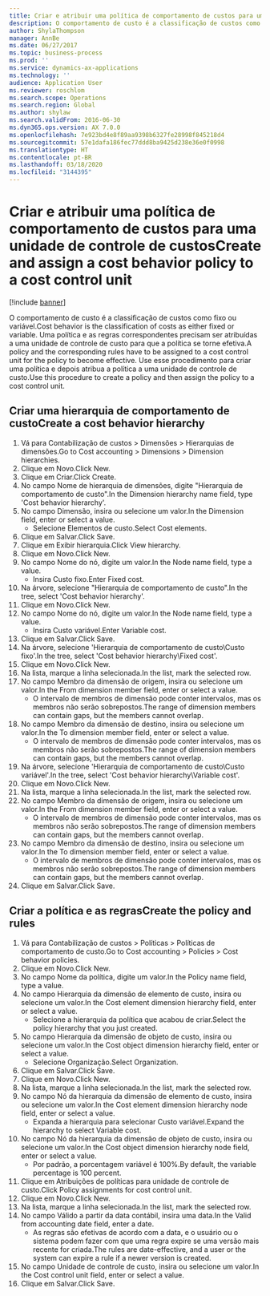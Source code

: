 ```yaml
---
title: Criar e atribuir uma política de comportamento de custos para uma unidade de controle de custos
description: O comportamento de custo é a classificação de custos como fixo ou variável.
author: ShylaThompson
manager: AnnBe
ms.date: 06/27/2017
ms.topic: business-process
ms.prod: ''
ms.service: dynamics-ax-applications
ms.technology: ''
audience: Application User
ms.reviewer: roschlom
ms.search.scope: Operations
ms.search.region: Global
ms.author: shylaw
ms.search.validFrom: 2016-06-30
ms.dyn365.ops.version: AX 7.0.0
ms.openlocfilehash: 7e923bd4e8f89aa9398b6327fe28998f845218d4
ms.sourcegitcommit: 57e1dafa186fec77ddd8ba9425d238e36e0f0998
ms.translationtype: HT
ms.contentlocale: pt-BR
ms.lasthandoff: 03/18/2020
ms.locfileid: "3144395"
---
```

# <a name="create-and-assign-a-cost-behavior-policy-to-a-cost-control-unit"></a><span data-ttu-id="9b161-103">Criar e atribuir uma política de comportamento de custos para uma unidade de controle de custos</span><span class="sxs-lookup"><span data-stu-id="9b161-103">Create and assign a cost behavior policy to a cost control unit</span></span>

[!include [banner](../../includes/banner.md)]

<span data-ttu-id="9b161-104">O comportamento de custo é a classificação de custos como fixo ou variável.</span><span class="sxs-lookup"><span data-stu-id="9b161-104">Cost behavior is the classification of costs as either fixed or variable.</span></span> <span data-ttu-id="9b161-105">Uma política e as regras correspondentes precisam ser atribuídas a uma unidade de controle de custo para que a política se torne efetiva.</span><span class="sxs-lookup"><span data-stu-id="9b161-105">A policy and the corresponding rules have to be assigned to a cost control unit for the policy to become effective.</span></span> <span data-ttu-id="9b161-106">Use esse procedimento para criar uma política e depois atribua a política a uma unidade de controle de custo.</span><span class="sxs-lookup"><span data-stu-id="9b161-106">Use this procedure to create a policy and then assign the policy to a cost control unit.</span></span>


## <a name="create-a-cost-behavior-hierarchy"></a><span data-ttu-id="9b161-107">Criar uma hierarquia de comportamento de custo</span><span class="sxs-lookup"><span data-stu-id="9b161-107">Create a cost behavior hierarchy</span></span>
1. <span data-ttu-id="9b161-108">Vá para Contabilização de custos > Dimensões > Hierarquias de dimensões.</span><span class="sxs-lookup"><span data-stu-id="9b161-108">Go to Cost accounting > Dimensions > Dimension hierarchies.</span></span>
2. <span data-ttu-id="9b161-109">Clique em Novo.</span><span class="sxs-lookup"><span data-stu-id="9b161-109">Click New.</span></span>
3. <span data-ttu-id="9b161-110">Clique em Criar.</span><span class="sxs-lookup"><span data-stu-id="9b161-110">Click Create.</span></span>
4. <span data-ttu-id="9b161-111">No campo Nome de hierarquia de dimensões, digite "Hierarquia de comportamento de custo".</span><span class="sxs-lookup"><span data-stu-id="9b161-111">In the Dimension hierarchy name field, type 'Cost behavior hierarchy'.</span></span>
5. <span data-ttu-id="9b161-112">No campo Dimensão, insira ou selecione um valor.</span><span class="sxs-lookup"><span data-stu-id="9b161-112">In the Dimension field, enter or select a value.</span></span>
    * <span data-ttu-id="9b161-113">Selecione Elementos de custo.</span><span class="sxs-lookup"><span data-stu-id="9b161-113">Select Cost elements.</span></span>  
6. <span data-ttu-id="9b161-114">Clique em Salvar.</span><span class="sxs-lookup"><span data-stu-id="9b161-114">Click Save.</span></span>
7. <span data-ttu-id="9b161-115">Clique em Exibir hierarquia.</span><span class="sxs-lookup"><span data-stu-id="9b161-115">Click View hierarchy.</span></span>
8. <span data-ttu-id="9b161-116">Clique em Novo.</span><span class="sxs-lookup"><span data-stu-id="9b161-116">Click New.</span></span>
9. <span data-ttu-id="9b161-117">No campo Nome do nó, digite um valor.</span><span class="sxs-lookup"><span data-stu-id="9b161-117">In the Node name field, type a value.</span></span>
    * <span data-ttu-id="9b161-118">Insira Custo fixo.</span><span class="sxs-lookup"><span data-stu-id="9b161-118">Enter Fixed cost.</span></span>  
10. <span data-ttu-id="9b161-119">Na árvore, selecione "Hierarquia de comportamento de custo".</span><span class="sxs-lookup"><span data-stu-id="9b161-119">In the tree, select 'Cost behavior hierarchy'.</span></span>
11. <span data-ttu-id="9b161-120">Clique em Novo.</span><span class="sxs-lookup"><span data-stu-id="9b161-120">Click New.</span></span>
12. <span data-ttu-id="9b161-121">No campo Nome do nó, digite um valor.</span><span class="sxs-lookup"><span data-stu-id="9b161-121">In the Node name field, type a value.</span></span>
    * <span data-ttu-id="9b161-122">Insira Custo variável.</span><span class="sxs-lookup"><span data-stu-id="9b161-122">Enter Variable cost.</span></span>  
13. <span data-ttu-id="9b161-123">Clique em Salvar.</span><span class="sxs-lookup"><span data-stu-id="9b161-123">Click Save.</span></span>
14. <span data-ttu-id="9b161-124">Na árvore, selecione 'Hierarquia de comportamento de custo\Custo fixo'.</span><span class="sxs-lookup"><span data-stu-id="9b161-124">In the tree, select 'Cost behavior hierarchy\Fixed cost'.</span></span>
15. <span data-ttu-id="9b161-125">Clique em Novo.</span><span class="sxs-lookup"><span data-stu-id="9b161-125">Click New.</span></span>
16. <span data-ttu-id="9b161-126">Na lista, marque a linha selecionada.</span><span class="sxs-lookup"><span data-stu-id="9b161-126">In the list, mark the selected row.</span></span>
17. <span data-ttu-id="9b161-127">No campo Membro da dimensão de origem, insira ou selecione um valor.</span><span class="sxs-lookup"><span data-stu-id="9b161-127">In the From dimension member field, enter or select a value.</span></span>
    * <span data-ttu-id="9b161-128">O intervalo de membros de dimensão pode conter intervalos, mas os membros não serão sobrepostos.</span><span class="sxs-lookup"><span data-stu-id="9b161-128">The range of dimension members can contain gaps, but the members cannot overlap.</span></span>  
18. <span data-ttu-id="9b161-129">No campo Membro da dimensão de destino, insira ou selecione um valor.</span><span class="sxs-lookup"><span data-stu-id="9b161-129">In the To dimension member field, enter or select a value.</span></span>
    * <span data-ttu-id="9b161-130">O intervalo de membros de dimensão pode conter intervalos, mas os membros não serão sobrepostos.</span><span class="sxs-lookup"><span data-stu-id="9b161-130">The range of dimension members can contain gaps, but the members cannot overlap.</span></span>  
19. <span data-ttu-id="9b161-131">Na árvore, selecione 'Hierarquia de comportamento de custo\Custo variável'.</span><span class="sxs-lookup"><span data-stu-id="9b161-131">In the tree, select 'Cost behavior hierarchy\Variable cost'.</span></span>
20. <span data-ttu-id="9b161-132">Clique em Novo.</span><span class="sxs-lookup"><span data-stu-id="9b161-132">Click New.</span></span>
21. <span data-ttu-id="9b161-133">Na lista, marque a linha selecionada.</span><span class="sxs-lookup"><span data-stu-id="9b161-133">In the list, mark the selected row.</span></span>
22. <span data-ttu-id="9b161-134">No campo Membro da dimensão de origem, insira ou selecione um valor.</span><span class="sxs-lookup"><span data-stu-id="9b161-134">In the From dimension member field, enter or select a value.</span></span>
    * <span data-ttu-id="9b161-135">O intervalo de membros de dimensão pode conter intervalos, mas os membros não serão sobrepostos.</span><span class="sxs-lookup"><span data-stu-id="9b161-135">The range of dimension members can contain gaps, but the members cannot overlap.</span></span>  
23. <span data-ttu-id="9b161-136">No campo Membro da dimensão de destino, insira ou selecione um valor.</span><span class="sxs-lookup"><span data-stu-id="9b161-136">In the To dimension member field, enter or select a value.</span></span>
    * <span data-ttu-id="9b161-137">O intervalo de membros de dimensão pode conter intervalos, mas os membros não serão sobrepostos.</span><span class="sxs-lookup"><span data-stu-id="9b161-137">The range of dimension members can contain gaps, but the members cannot overlap.</span></span>  
24. <span data-ttu-id="9b161-138">Clique em Salvar.</span><span class="sxs-lookup"><span data-stu-id="9b161-138">Click Save.</span></span>

## <a name="create-the-policy-and-rules"></a><span data-ttu-id="9b161-139">Criar a política e as regras</span><span class="sxs-lookup"><span data-stu-id="9b161-139">Create the policy and rules</span></span>
1. <span data-ttu-id="9b161-140">Vá para Contabilização de custos > Políticas > Políticas de comportamento de custo.</span><span class="sxs-lookup"><span data-stu-id="9b161-140">Go to Cost accounting > Policies > Cost behavior policies.</span></span>
2. <span data-ttu-id="9b161-141">Clique em Novo.</span><span class="sxs-lookup"><span data-stu-id="9b161-141">Click New.</span></span>
3. <span data-ttu-id="9b161-142">No campo Nome da política, digite um valor.</span><span class="sxs-lookup"><span data-stu-id="9b161-142">In the Policy name field, type a value.</span></span>
4. <span data-ttu-id="9b161-143">No campo Hierarquia da dimensão de elemento de custo, insira ou selecione um valor.</span><span class="sxs-lookup"><span data-stu-id="9b161-143">In the Cost element dimension hierarchy field, enter or select a value.</span></span>
    * <span data-ttu-id="9b161-144">Selecione a hierarquia da política que acabou de criar.</span><span class="sxs-lookup"><span data-stu-id="9b161-144">Select the policy hierarchy that you just created.</span></span>  
5. <span data-ttu-id="9b161-145">No campo Hierarquia da dimensão de objeto de custo, insira ou selecione um valor.</span><span class="sxs-lookup"><span data-stu-id="9b161-145">In the Cost object dimension hierarchy field, enter or select a value.</span></span>
    * <span data-ttu-id="9b161-146">Selecione Organização.</span><span class="sxs-lookup"><span data-stu-id="9b161-146">Select Organization.</span></span>  
6. <span data-ttu-id="9b161-147">Clique em Salvar.</span><span class="sxs-lookup"><span data-stu-id="9b161-147">Click Save.</span></span>
7. <span data-ttu-id="9b161-148">Clique em Novo.</span><span class="sxs-lookup"><span data-stu-id="9b161-148">Click New.</span></span>
8. <span data-ttu-id="9b161-149">Na lista, marque a linha selecionada.</span><span class="sxs-lookup"><span data-stu-id="9b161-149">In the list, mark the selected row.</span></span>
9. <span data-ttu-id="9b161-150">No campo Nó da hierarquia da dimensão de elemento de custo, insira ou selecione um valor.</span><span class="sxs-lookup"><span data-stu-id="9b161-150">In the Cost element dimension hierarchy node field, enter or select a value.</span></span>
    * <span data-ttu-id="9b161-151">Expanda a hierarquia para selecionar Custo variável.</span><span class="sxs-lookup"><span data-stu-id="9b161-151">Expand the hierarchy to select Variable cost.</span></span>  
10. <span data-ttu-id="9b161-152">No campo Nó da hierarquia da dimensão de objeto de custo, insira ou selecione um valor.</span><span class="sxs-lookup"><span data-stu-id="9b161-152">In the Cost object dimension hierarchy node field, enter or select a value.</span></span>
    * <span data-ttu-id="9b161-153">Por padrão, a porcentagem variável é 100%.</span><span class="sxs-lookup"><span data-stu-id="9b161-153">By default, the variable percentage is 100 percent.</span></span>  
11. <span data-ttu-id="9b161-154">Clique em Atribuições de políticas para unidade de controle de custo.</span><span class="sxs-lookup"><span data-stu-id="9b161-154">Click Policy assignments for cost control unit.</span></span>
12. <span data-ttu-id="9b161-155">Clique em Novo.</span><span class="sxs-lookup"><span data-stu-id="9b161-155">Click New.</span></span>
13. <span data-ttu-id="9b161-156">Na lista, marque a linha selecionada.</span><span class="sxs-lookup"><span data-stu-id="9b161-156">In the list, mark the selected row.</span></span>
14. <span data-ttu-id="9b161-157">No campo Válido a partir da data contábil, insira uma data.</span><span class="sxs-lookup"><span data-stu-id="9b161-157">In the Valid from accounting date field, enter a date.</span></span>
    * <span data-ttu-id="9b161-158">As regras são efetivas de acordo com a data, e o usuário ou o sistema podem fazer com que uma regra expire se uma versão mais recente for criada.</span><span class="sxs-lookup"><span data-stu-id="9b161-158">The rules are date-effective, and a user or the system can expire a rule if a newer version is created.</span></span>  
15. <span data-ttu-id="9b161-159">No campo Unidade de controle de custo, insira ou selecione um valor.</span><span class="sxs-lookup"><span data-stu-id="9b161-159">In the Cost control unit field, enter or select a value.</span></span>
16. <span data-ttu-id="9b161-160">Clique em Salvar.</span><span class="sxs-lookup"><span data-stu-id="9b161-160">Click Save.</span></span>

